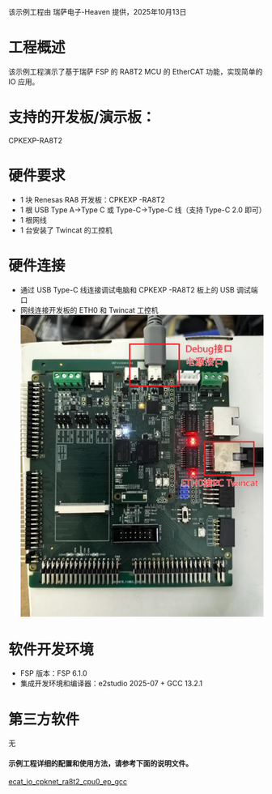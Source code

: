该示例工程由 瑞萨电子-Heaven 提供，2025年10月13日

# 工程概述

该示例工程演示了基于瑞萨 FSP 的 RA8T2 MCU 的 EtherCAT 功能，实现简单的 IO 应用。

# 支持的开发板/演示板：
CPKEXP-RA8T2

# 硬件要求

- 1 块 Renesas RA8 开发板：CPKEXP -RA8T2
- 1 根 USB Type A->Type C 或 Type-C->Type-C 线（支持 Type-C 2.0 即可）
- 1 根网线
- 1 台安装了 Twincat 的工控机

# 硬件连接

- 通过 USB Type-C 线连接调试电脑和 CPKEXP -RA8T2 板上的 USB 调试端口
- 网线连接开发板的 ETH0 和 Twincat 工控机
![hardware_connect](images/hardware_connect.png)


# 软件开发环境

- FSP 版本：FSP 6.1.0
- 集成开发环境和编译器：e2studio 2025-07 + GCC 13.2.1

# 第三方软件
无

#### 示例工程详细的配置和使用方法，请参考下面的说明文件。
[ecat_io_cpknet_ra8t2_cpu0_ep_gcc](ecat_io_cpknet_ra8t2_cpu0_ep_gcc.md)


